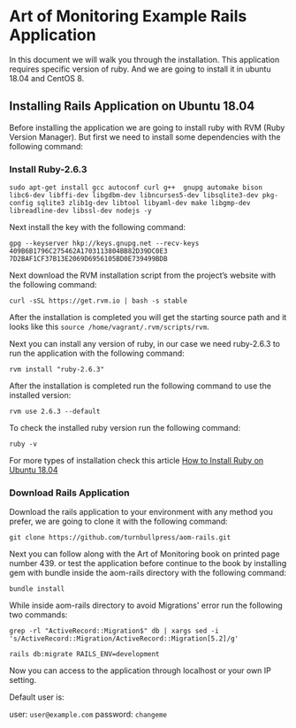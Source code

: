 # Art of Monitoring Example Rails Application

In this document we will walk you through the installation. This application requires specific version of ruby. And we are going to install it in ubuntu 18.04 and CentOS 8.

## Installing Rails Application on Ubuntu 18.04

Before installing the application we are going to install ruby with RVM (Ruby Version Manager). But first we need to install some dependencies with the following command:

### Install Ruby-2.6.3
```
sudo apt-get install gcc autoconf curl g++  gnupg automake bison libc6-dev libffi-dev libgdbm-dev libncurses5-dev libsqlite3-dev pkg-config sqlite3 zlib1g-dev libtool libyaml-dev make libgmp-dev libreadline-dev libssl-dev nodejs -y

```
Next install the key with the following command:

```
gpg --keyserver hkp://keys.gnupg.net --recv-keys 409B6B1796C275462A1703113804BB82D39DC0E3 7D2BAF1CF37B13E2069D6956105BD0E739499BDB
```
Next download the RVM installation script from the project’s website with the following command:

```
curl -sSL https://get.rvm.io | bash -s stable
```
After the installation is completed you will get the starting source path and it looks like this ```source /home/vagrant/.rvm/scripts/rvm```.

Next you can install any version of ruby, in our case we need ruby-2.6.3 to run the application with the following command:

```
rvm install "ruby-2.6.3"
```
After the installation is completed run the following command to use the installed version:

```
rvm use 2.6.3 --default
```
To check the installed ruby version run the following command:

```
ruby -v
```
For more types of installation check this article [How to Install Ruby on Ubuntu 18.04](https://www.atlantic.net/vps-hosting/how-to-install-ruby-on-ubuntu-18-04/)

### Download Rails Application

Download the rails application to your environment with any method you prefer, we are going to clone it with the following command:

```
git clone https://github.com/turnbullpress/aom-rails.git
```
Next you can follow along with the Art of Monitoring book on printed page number 439. or test the application before continue to the book by installing gem with bundle inside the aom-rails directory with the following command:

```
bundle install
```   
While inside aom-rails directory to avoid Migrations' error run the following two commands:

```
grep -rl "ActiveRecord::Migration$" db | xargs sed -i 's/ActiveRecord::Migration/ActiveRecord::Migration[5.2]/g'
```
```
rails db:migrate RAILS_ENV=development
```
Now you can access to the application through localhost or your own IP setting.

Default user is:

user: ```user@example.com```
password: ```changeme```
